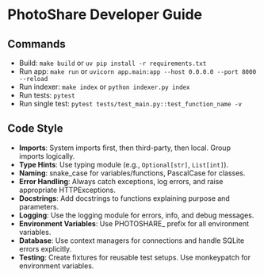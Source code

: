# PhotoShare Developer Guide

## Commands
- Build: `make build` or `uv pip install -r requirements.txt`
- Run app: `make run` or `uvicorn app.main:app --host 0.0.0.0 --port 8000 --reload`
- Run indexer: `make index` or `python indexer.py index`
- Run tests: `pytest`
- Run single test: `pytest tests/test_main.py::test_function_name -v`

## Code Style
- **Imports**: System imports first, then third-party, then local. Group imports logically.
- **Type Hints**: Use typing module (e.g., `Optional[str]`, `List[int]`).
- **Naming**: snake_case for variables/functions, PascalCase for classes.
- **Error Handling**: Always catch exceptions, log errors, and raise appropriate HTTPExceptions.
- **Docstrings**: Add docstrings to functions explaining purpose and parameters.
- **Logging**: Use the logging module for errors, info, and debug messages.
- **Environment Variables**: Use PHOTOSHARE_ prefix for all environment variables.
- **Database**: Use context managers for connections and handle SQLite errors explicitly.
- **Testing**: Create fixtures for reusable test setups. Use monkeypatch for environment variables.